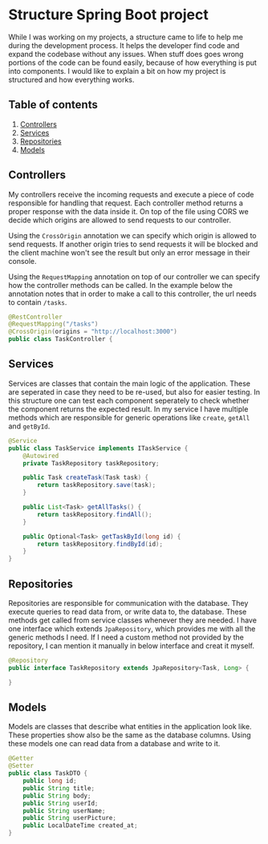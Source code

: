 # Structure Spring Boot project

While I was working on my projects, a structure came to life to help me during the development process. It helps the developer find code and expand the codebase without any issues. When stuff does goes wrong portions of the code can be found easily, because of how everything is put into components. I would like to explain a bit on how my project is structured and how everything works.

## Table of contents
1. [Controllers](#controllers)
2. [Services](#services)
3. [Repositories](#repositories)
4. [Models](#models)

## Controllers

My controllers receive the incoming requests and execute a piece of code responsible for handling that request. Each controller method returns a proper response with the data inside it. On top of the file using CORS we decide which origins are allowed to send requests to our controller.

Using the `CrossOrigin` annotation we can specify which origin is allowed to send requests. If another origin tries to send requests it will be blocked and the client machine won't see the result but only an error message in their console.

Using the `RequestMapping` annotation on top of our controller we can specify how the controller methods can be called. In the example below the annotation notes that in order to make a call to this controller, the url needs to contain `/tasks`.

```java
@RestController
@RequestMapping("/tasks")
@CrossOrigin(origins = "http://localhost:3000")
public class TaskController {
```

## Services

Services are classes that contain the main logic of the application. These are seperated in case they need to be re-used, but also for easier testing. In this structure one can test each component seperately to check whether the component returns the expected result. In my service I have multiple methods which are responsible for generic operations like `create`, `getAll` and `getById`.

```java
@Service
public class TaskService implements ITaskService {
    @Autowired
    private TaskRepository taskRepository;

    public Task createTask(Task task) {
        return taskRepository.save(task);
    }

    public List<Task> getAllTasks() {
        return taskRepository.findAll();
    }

    public Optional<Task> getTaskById(long id) {
        return taskRepository.findById(id);
    }
}
```

## Repositories

Repositories are responsible for communication with the database. They execute queries to read data from, or write data to, the database. These methods get called from service classes whenever they are needed. I have one interface which extends `JpaRepository`, which provides me with all the generic methods I need. If I need a custom method not provided by the repository, I can mention it manually in below interface and creat it myself.

```java
@Repository
public interface TaskRepository extends JpaRepository<Task, Long> {

}
```

## Models

Models are classes that describe what entities in the application look like. These properties show also be the same as the database columns. Using these models one can read data from a database and write to it.

```java
@Getter
@Setter
public class TaskDTO {
    public long id;
    public String title;
    public String body;
    public String userId;
    public String userName;
    public String userPicture;
    public LocalDateTime created_at;
}
```